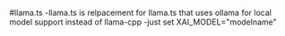 #llama.ts
-llama.ts is relpacement for llama.ts that uses ollama for local model support instead of llama-cpp
-just set XAI_MODEL="modelname"
